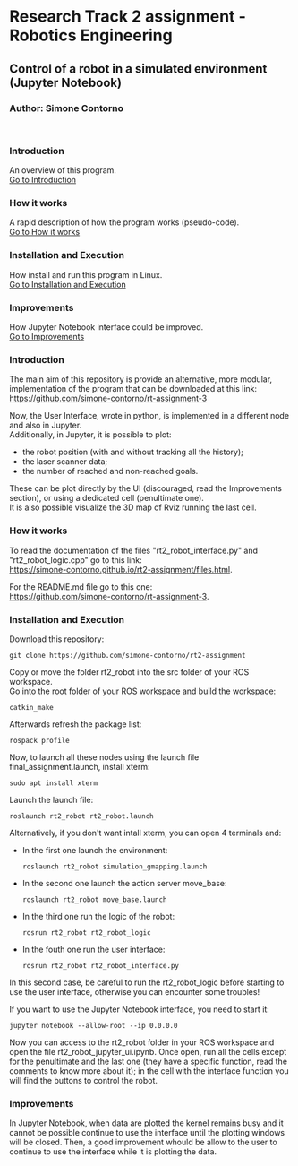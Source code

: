 # Research Track 2 assignment - Robotics Engineering
## Control of a robot in a simulated environment (Jupyter Notebook)
### Author: Simone Contorno

<br>

### Introduction
An overview of this program.<br>
[Go to Introduction](#intro)

### How it works
A rapid description of how the program works (pseudo-code).<br>
[Go to How it works](#how)

### Installation and Execution
How install and run this program in Linux.<br>
[Go to Installation and Execution](#installation)

### Improvements
How Jupyter Notebook interface could be improved.<br>
[Go to Improvements](#improve)

<a name="intro"></a>
### Introduction

The main aim of this repository is provide an alternative, more modular, implementation of the program that can be downloaded at this link:<br>
https://github.com/simone-contorno/rt-assignment-3<br>

Now, the User Interface, wrote in python, is implemented in a different node and also in Jupyter. <br>
Additionally, in Jupyter, it is possible to plot:
<ul>
    <li>the robot position (with and without tracking all the history);</li>
    <li>the laser scanner data;</li> 
    <li>the number of reached and non-reached goals.</li>
</ul>
These can be plot directly by the UI (discouraged, read the Improvements section), or using a dedicated cell (penultimate one).<br>
It is also possible visualize the 3D map of Rviz running the last cell.

<a name="how"></a>
### How it works

To read the documentation of the files "rt2_robot_interface.py" and "rt2_robot_logic.cpp" go to this link:<br>
https://simone-contorno.github.io/rt2-assignment/files.html.

For the README.md file go to this one:<br>
https://github.com/simone-contorno/rt-assignment-3.

<a name="installation"></a>
### Installation and Execution

Download this repository:

<pre><code>git clone https://github.com/simone-contorno/rt2-assignment</code></pre>

Copy or move the folder rt2_robot into the src folder of your ROS workspace.<br> 
Go into the root folder of your ROS workspace and build the workspace: 

<pre><code>catkin_make</code></pre>

Afterwards refresh the package list:

<pre><code>rospack profile</code></pre>

Now, to launch all these nodes using the launch file final_assignment.launch, install xterm: 

<pre><code>sudo apt install xterm</code></pre>

Launch the launch file:

<pre><code>roslaunch rt2_robot rt2_robot.launch</code></pre>

Alternatively, if you don't want intall xterm, you can open 4 terminals and:
<ul> 
    <li>In the first one launch the environment:
        <pre><code>roslaunch rt2_robot simulation_gmapping.launch</code></pre>
    </li>
    <li>In the second one launch the action server move_base:
        <pre><code>roslaunch rt2_robot move_base.launch</code></pre>
    </li>
    <li>In the third one run the logic of the robot:
        <pre><code>rosrun rt2_robot rt2_robot_logic</code></pre>
    </li>
    <li>In the fouth one run the user interface:
        <pre><code>rosrun rt2_robot rt2_robot_interface.py</code></pre>
    </li>
</ul>

In this second case, be careful to run the rt2_robot_logic before starting to use the user interface, otherwise you can encounter some troubles!<br>

If you want to use the Jupyter Notebook interface, you need to start it:

<pre><code>jupyter notebook --allow-root --ip 0.0.0.0</code></pre>

Now you can access to the rt2_robot folder in your ROS workspace and open the file rt2_robot_jupyter_ui.ipynb.
Once open, run all the cells except for the penultimate and the last one (they have a specific function, read the comments to know more about it); in the cell with the interface function you will find the buttons to control the robot.

<a name="improve"></a>
### Improvements

In Jupyter Notebook, when data are plotted the kernel remains busy and it cannot be possible continue to use the interface until the plotting windows will be closed. Then, a good improvement whould be allow to the user to continue to use the interface while it is plotting the data.

